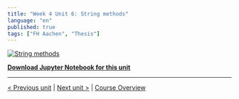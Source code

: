 ```yaml
---
title: "Week 4 Unit 6: String methods"
language: "en"
published: true
tags: ["FH Aachen", "Thesis"]
---
```


[![String methods](https://img.youtube.com/vi/6rOWBMQJpgk/hqdefault.jpg)](https://youtu.be/6rOWBMQJpgk)

[**Download Jupyter Notebook for this unit**](https://opensap-public.s3.openhpicloud.de/courses/2qRB6Gz3FcfD2OBbnSCf8m/rtfiles/rMWgnuzheK0Pyn4ICs905/openSAP_python1_Week_4_Unit_6_stringmethods_notebook.ipynb)

---

[< Previous unit](/teaching/python-mooc/week4_unit6_selftest) | [Next unit >](/teaching/python-mooc/week4_unit5_exercise) |
[Course Overview](/teaching/python-mooc)